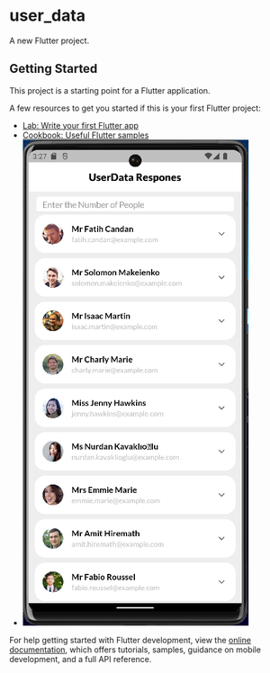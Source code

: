 # user_data

A new Flutter project.

## Getting Started

This project is a starting point for a Flutter application.

A few resources to get you started if this is your first Flutter project:

- [Lab: Write your first Flutter app](https://docs.flutter.dev/get-started/codelab)
- [Cookbook: Useful Flutter samples](https://docs.flutter.dev/cookbook)
- <img src="assets/image/1.png" alt="Alt text" title="Optional title">

For help getting started with Flutter development, view the
[online documentation](https://docs.flutter.dev/), which offers tutorials,
samples, guidance on mobile development, and a full API reference.
